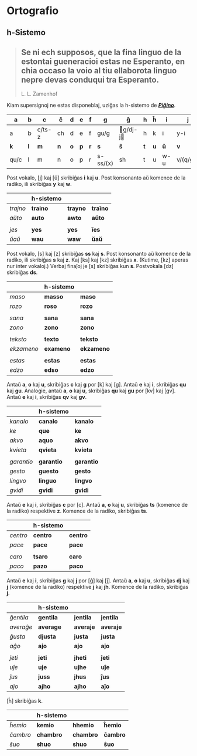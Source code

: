 # Ortografio

## h-Sistemo

> Se ni ech supposos, que la fina linguo de la estontai gueneracioi estas ne Esperanto, en chia occaso la voio al tiu ellaborota linguo nepre devas conduqui tra Esperanto.
> ---
> L. L. Zamenhof

Kiam supersignoj ne estas disponeblaj, uziĝas la h-sistemo de [***Piĝino***](pighino.md).

|**a**|**b**|**c**|**ĉ**|**d**|**e**|**f**|**g**|**ĝ**|**h**|**ĥ**|**i**|**j**|**ĵ**|
|-|-|-|-|-|-|-|-|-|-|-|-|-|-|
|a|b|c/ts-z|ch|d|e|f|gu/g|g/dj-j|h|k|i|y-i|j/j-jh|
|**k**|**l**|**m**|**n**|**o**|**p**|**r**|**s**|**ŝ**|**t**|**u**|**ŭ**|**v**|**z**|
|qu/c|l|m|n|o|p|r|s-ss/(x)|sh|t|u|w-u|v/(q/g)u|z-s/(x)|

Post vokalo, [j] kaj [ŭ] skribiĝas **i** kaj **u**. Post konsonanto aŭ komence de la radiko, ili skribiĝas **y** kaj **w**.

| | h-sistemo | | |
|:-|:-|:-|:-|
| *trajno* | **traino** | **trayno** | **traĭno** |
| *aŭto* | **auto** | **awto** | **aŭto** |
| | | | |
| *jes* | **yes** | **yes** | **ĭes** |
| *ŭaŭ* | **wau** | **waw** | **ŭaŭ** |

Post vokalo, [s] kaj [z] skribiĝas **ss** kaj **s**. Post konsonanto aŭ komence de la radiko, ili skribiĝas **s** kaj **z**. Kaj [ks] kaj [kz] skribiĝas **x**. (Kutime, [kz] aperas nur inter vokaloj.) Verbaj finaĵoj je [s] skribiĝas kun **s**. Postvokala [dz] skribiĝas **ds**.

| | h-sistemo | |
|:-|:-|:-|
| *maso* | **masso** | **maso** |
| *rozo* | **roso** | **rozo** |
| | | |
| *sana* | **sana** | **sana** |
| *zono* | **zono** | **zono** |
| | | |
| *teksto* | **texto** | **teksto** |
| *ekzameno* | **exameno** | **ekzameno** |
| | | |
| *estas* | **estas** | **estas** |
| *edzo* | **edso** | **edzo** |

Antaŭ **a**, **o** kaj **u**, skribiĝas **c** kaj **g** por [k] kaj [g]. Antaŭ **e** kaj **i**, skribiĝas **qu** kaj **gu**. Analogie, antaŭ **a**, **o** kaj **u**, skribiĝas **qu** kaj **gu** por [kv] kaj [gv]. Antaŭ **e** kaj **i**, skribiĝas **qv** kaj **gv**.

| | h-sistemo | |
|:-|:-|:-|
| *kanalo* | **canalo** | **kanalo** |
| *ke* | **que** | **ke** |
| *akvo* | **aquo** | **akvo** |
| *kvieta* | **qvieta** | **kvieta** |
| | | |
| *garantio* | **garantio** | **garantio** |
| *gesto* | **guesto** | **gesto** |
| *lingvo* | **linguo** | **lingvo** |
| *gvidi* | **gvidi** | **gvidi** |

Antaŭ **e** kaj **i**, skribiĝas **c** por [c]. Antaŭ **a**, **o** kaj **u**, skribiĝas **ts** (komence de la radiko) respektive **z**. Komence de la radiko, skribiĝas **ts**.

| | h-sistemo | |
|:-|:-|:-|
| *centro* | **centro** | **centro** |
| *pace* | **pace** | **pace** |
| | | |
| *caro* | **tsaro** | **caro** |
| *paco* | **pazo** | **paco** |

Antaŭ **e** kaj **i**, skribiĝas **g** kaj **j** por [ĝ] kaj [ĵ]. Antaŭ **a**, **o** kaj **u**, skribiĝas **dj** kaj **j** (komence de la radiko) respektive **j** kaj **jh**. Komence de la radiko, skribiĝas **j**.

| | h-sistemo | | |
|:-|:-|:-|:-|
| *ĝentila* | **gentila** | **jentila** | **jentila** |
| *averaĝe* | **average** | **averaje** | **averaje** |
| *ĝusta* | **djusta** | **justa** | **justa** |
| *aĝo* | **ajo** | **ajo** | **ajo** |
| | | | |
| *ĵeti* | **jeti** | **jheti** | **ĵeti** |
| *uĵe* | **uje** | **ujhe** | **uĵe** |
| *ĵus* | **juss** | **jhus** | **ĵus** |
| *aĵo* | **ajho** | **ajho** | **aĵo** |

[ĥ] skribiĝas **k**.

| | h-sistemo | | |
|:-|:-|:-|:-|
| *ĥemio* | **kemio** | **hhemio** | **ĥemio** |
| *ĉambro* | **chambro** | **chambro** | **ĉambro** |
| *ŝuo* | **shuo** | **shuo** | **ŝuo** |

